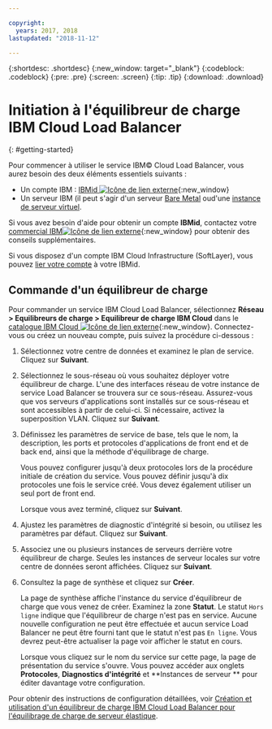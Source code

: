 ```yaml
---

copyright:
  years: 2017, 2018
lastupdated: "2018-11-12"

---
```


{:shortdesc: .shortdesc}
{:new_window: target="_blank"}
{:codeblock: .codeblock}
{:pre: .pre}
{:screen: .screen}
{:tip: .tip}
{:download: .download}


# Initiation à l'équilibreur de charge IBM Cloud Load Balancer
{: #getting-started}

Pour commencer à utiliser le service IBM© Cloud Load Balancer, vous aurez besoin des deux éléments essentiels suivants :

* Un compte IBM : [IBMid ![Icône de lien externe](../../icons/launch-glyph.svg "Icône de lien externe")](https://www.ibm.com/account/us-en/signup/register.html){:new_window}
* Un serveur IBM (il peut s'agir d'un serveur [Bare Metal](/docs/bare-metal?topic=bare-metal-about) oud'une [instance de serveur virtuel](/docs/vsi-is?topic=virtual-servers-is-gettingstartedvsigen#gettingstartedvsigen).

Si vous avez besoin d'aide pour obtenir un compte **IBMid**, contactez votre [commercial IBM![Icône de lien externe](../../icons/launch-glyph.svg "Icône de lien externe")](https://www.ibm.com/cloud-computing/bluemix/contact-us){:new_window} pour obtenir des conseils supplémentaires.

Si vous disposez d'un compte IBM Cloud Infrastructure (SoftLayer), vous pouvez [lier votre compte](/docs/account?topic=account-unifyingaccounts) à votre IBMid.

## Commande d'un équilibreur de charge

Pour commander un service IBM Cloud Load Balancer, sélectionnez **Réseau > Equilibreurs de charge > Equilibreur de charge IBM Cloud** dans le [catalogue IBM Cloud  ![Icône de lien externe](../../icons/launch-glyph.svg "Icône de lien externe")](https://console.bluemix.net/catalog/infrastructure/load-balancer-group){:new_window}. Connectez-vous ou créez un nouveau compte, puis suivez la procédure ci-dessous :

1. Sélectionnez votre centre de données et examinez le plan de service. Cliquez sur **Suivant**.
2. Sélectionnez le sous-réseau où vous souhaitez déployer votre équilibreur de charge. L'une des interfaces réseau de votre instance de service Load Balancer se trouvera sur ce sous-réseau. Assurez-vous que vos serveurs d'applications sont installés sur ce sous-réseau et sont accessibles à partir de celui-ci. Si nécessaire, activez la superposition VLAN. Cliquez sur **Suivant**.
3. Définissez les paramètres de service de base, tels que le nom, la description, les ports et protocoles d'applications de front end et de back end, ainsi que la méthode d'équilibrage de charge.

	Vous pouvez configurer jusqu'à deux protocoles lors de la procédure initiale de création du service. Vous pouvez définir jusqu'à dix protocoles une fois le service créé. Vous devez également utiliser un seul port de front end.

	Lorsque vous avez terminé, cliquez sur **Suivant**.

4. Ajustez les paramètres de diagnostic d'intégrité si besoin, ou utilisez les paramètres par défaut. Cliquez sur **Suivant**.
5. Associez une ou plusieurs instances de serveurs derrière votre équilibreur de charge. Seules les instances de serveur locales sur votre centre de données seront affichées. Cliquez sur **Suivant**.
6. Consultez la page de synthèse et cliquez sur **Créer**.

	La page de synthèse affiche l'instance du service d'équilibreur de charge que vous venez de créer. Examinez la zone **Statut**. Le statut `Hors ligne` indique que l'équilibreur de charge n'est pas en service. Aucune nouvelle configuration ne peut être effectuée et aucun service Load Balancer ne peut être fourni tant que le statut n'est pas `En ligne`. Vous devrez peut-être actualiser la page voir afficher le statut en cours.

	Lorsque vous cliquez sur le nom du service sur cette page, la page de présentation du service s'ouvre. Vous pouvez accéder aux onglets **Protocoles**, **Diagnostics d'intégrité** et **Instances de serveur ** pour éditer davantage votre configuration.

Pour obtenir des instructions de configuration détaillées, voir [Création et utilisation d'un équilibreur de charge IBM Cloud Load Balancer pour l'équilibrage de charge de serveur élastique](/docs/infrastructure/loadbalancer-service?topic=loadbalancer-service-creating-and-using-an-ibm-cloud-load-balancer-for-elastic-server-load-balancing).
